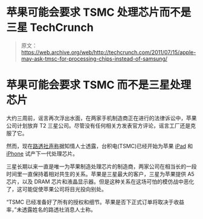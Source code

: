 # 苹果可能会要求 TSMC 处理芯片而不是三星 TechCrunch

> 原文：<https://web.archive.org/web/http://techcrunch.com/2011/07/15/apple-may-ask-tmsc-for-processing-chips-instead-of-samsung/>

# 苹果可能会要求 TSMC 而不是三星处理芯片

大约三周前，谣言再次浮出水面，在两家手机制造商正在进行的法律诉讼中，苹果公司计划放弃 T2 三星公司。尽管没有任何相关方发表官方评论，谣言工厂还是克服了它。

然而，现在[路透社声称](https://web.archive.org/web/20230208004811/http://www.reuters.com/article/2011/07/15/us-tsmc-apple-idUSTRE76E0MZ20110715)据知情人士透露，台积电(TSMC)已经开始为苹果 [iPad](https://web.archive.org/web/20230208004811/https://techcrunch.com/tag/ipad) 和 [iPhone](https://web.archive.org/web/20230208004811/https://techcrunch.com/tag/iphone) 试产下一代处理芯片。

三星长期以来一直是唯一为苹果制造处理芯片的制造商，两家公司在相当长的一段时间里一直保持着相对共生的关系。苹果是三星最大的客户，三星为苹果提供 A5 芯片，以及 DRAM 芯片和液晶显示器。但是这种关系在这场可怕的模仿战中恶化了，这可能促使苹果公司将目光投向别处。

“TSMC 已经准备好了所有的授权和细节。苹果是否下正式订单将取决于收益率，”未透露姓名的路透社消息人士称。